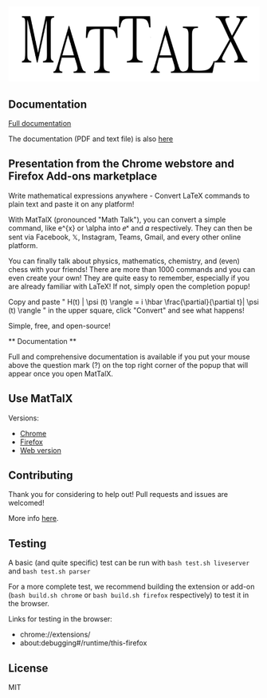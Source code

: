 ![MatTalX logo](common/images/mattalx_logo.png)

## Documentation

<a href="https://mattalx.org/documentation.html" target="_blank">Full documentation</a>

The documentation (PDF and text file) is also [here](docs)

## Presentation from the Chrome webstore and Firefox Add-ons marketplace

Write mathematical expressions anywhere - Convert LaTeX commands to plain text and paste it on any platform!

With MatTalX (pronounced "Math Talk"), you can convert a simple command, like e^{x} or \alpha into 𝑒ˣ and 𝛼 respectively. They can then be sent via Facebook, 𝕏, Instagram, Teams, Gmail, and every other online platform.

You can finally talk about physics, mathematics, chemistry, and (even) chess with your friends! There are more than 1000 commands and you can even create your own! They are quite easy to remember, especially if you are already familiar with LaTeX! If not, simply open the completion popup!

Copy and paste " H(t) | \psi (t) \rangle = i \hbar \frac{\partial}{\partial t}| \psi (t) \rangle " in the upper square, click "Convert" and see what happens! 

Simple, free, and open-source!


** Documentation **

Full and comprehensive documentation is available if you put your mouse above the question mark (?) on the top right corner of the popup that will appear once you open MatTalX.

## Use MatTalX
Versions:
* <a href="https://chrome.google.com/webstore/detail/mattalx-write-math-symbol/jllceliamggkpffccbefpefgmcigaglb" target="_blank">Chrome</a>
* <a href="https://addons.mozilla.org/firefox/addon/mattalx-write-math-symbols/" target="_blank">Firefox</a>
* <a href="https://mattalx.org/web-version.html">Web version</a>

## Contributing
Thank you for considering to help out! Pull requests and issues are welcomed!

More info [here](CONTRIBUTING.md).

## Testing
A basic (and quite specific) test can be run with `bash test.sh liveserver` and `bash test.sh parser`

For a more complete test, we recommend building the extension or add-on (`bash build.sh chrome` or `bash build.sh firefox` respectively) to test it in the browser.

Links for testing in the browser:  
* chrome://extensions/
* about:debugging#/runtime/this-firefox

## License
MIT